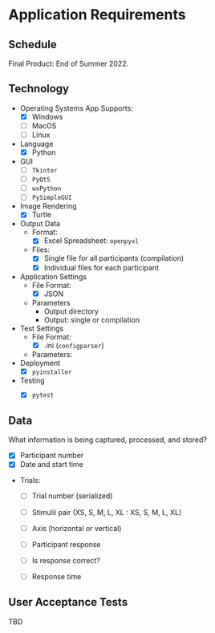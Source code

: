 # Application Requirements

## Schedule
Final Product: End of Summer 2022.

## Technology
* Operating Systems App Supports:
  * [x] Windows
  * [ ] MacOS
  * [ ] Linux
* Language
  * [x] Python
* GUI
  * [ ] `Tkinter`
  * [ ] `PyQt5`
  * [ ] `wxPython`
  * [ ] `PySimpleGUI`
* Image Rendering
  * [x] Turtle
* Output Data
  * Format:
    * [x] Excel Spreadsheet: `openpyxl`
  * Files:
    * [x] Single file for all participants (compilation)
    * [x] Individual files for each participant
* Application Settings
  * File Format:
    * [x] JSON
  * Parameters
    * Output directory
    * Output: single or compilation
* Test Settings
  * File Format:
    * [x] .ini (`configparser`)
  * Parameters:
* Deployment
  * [x] `pyinstaller`
* Testing
  * [x] `pytest`


## Data
What information is being captured, processed, and stored?

* [x] Participant number
* [x] Date and start time
* Trials:
    * [ ] Trial number (serialized)
    * [ ] Stimulii pair (XS, S, M, L, XL : XS, S, M, L, XL)
    * [ ] Axis (horizontal or vertical)
    * [ ] Participant response
    * [ ] Is response correct?
    * [ ] Response time



## User Acceptance Tests
TBD
